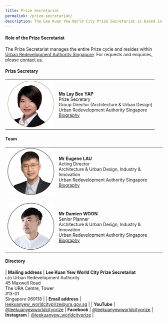 ```yaml
---
title: Prize Secretariat
permalink: /prize-secretariat/
description: The Lee Kuan Yew World City Prize Secretariat is based in Urban Redevelopment Authority Singapore.
---
```


#### **Role of the Prize Secretariat**

The Prize Secretariat manages the entire Prize cycle and resides within [Urban Redevelopment Authority Singapore](/ura/). For requests and enquiries, please [contact us](/feedback/).

#### **Prize Secretary**

<table style="width: 100%;" border="0" cellpadding="10">
<tbody>
<tr>
<td style="width: 150px;"><img src="/images/secretariat/yap-lay-bee.png" alt="Yap Lay Bee" /><br></td>
<td><strong>Ms Lay Bee YAP</strong><br />Prize Secretary<br />Group Director (Architecture & Urban Design)<br />Urban Redevelopment Authority Singapore<br><a href="/lay-bee-yap/">Biography</a></td>
</tr>
</tbody>
</table>

#### **Team**

<table style="width: 100%;" border="0" cellpadding="10">
<tbody>
<tr>
<td style="width: 150px;"><img src="/images/secretariat/eugene-lau.png" alt="Eugene Lau" /><br></td>
<td><strong>Mr Eugene LAU</strong><br />Acting Director <br> Architecture & Urban Design, Industry & Innovation<br />Urban Redevelopment Authority Singapore<br><a href="/eugene-lau/">Biography</a></td>
</tr>
<tr>
<td><br><img src="/images/secretariat/damien-woon.png" alt="Damien Woon" /><br></td>
<td><br><strong>Mr Damien WOON</strong><br />Senior Planner<br />Architecture & Urban Design, Industry & Innovation<br />Urban Redevelopment Authority Singapore<br><a href="/damien-woon/">Biography</a></td>
</tr> 
</tbody>
</table>

#### **Directory**

| **Mailing address** | **Lee Kuan Yew World City Prize Secretariat** <br> c/o Urban Redevelopment Authority <br> 45 Maxwell Road <br> The URA Centre, Tower <br> #13-01 <br> Singapore 069118 |
| **Email address** | [leekuanyew_worldcityprize@ura.gov.sg](mailto://leekuanyew_worldcityprize@ura.gov.sg) |
| **YouTube** | [@leekuanyewworldcityprize](https://www.youtube.com/@leekuanyewworldcityprize/)
| **Facebook** | [@leekuanyewworldcityprize](https://www.facebook.com/leekuanyewworldcityprize/)
| **Instagram** | [@leekuanyew_worldcityprize](https://www.instagram.com/leekuanyew_worldcityprize) |
